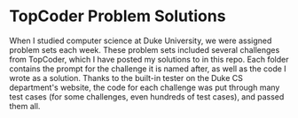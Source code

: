 # TopCoder Problem Solutions

When I studied computer science at Duke University, we were assigned problem sets each week. These problem sets included several challenges from TopCoder, which I have posted my solutions to in this repo. Each folder contains the prompt for the challenge it is named after, as well as the code I wrote as a solution. Thanks to the built-in tester on the Duke CS department's website, the code for each challenge was put through many test cases (for some challenges, even hundreds of test cases), and passed them all. 